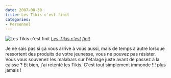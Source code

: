 ```yaml
---
date: 2007-08-30
title: Les Tikis c'est finit
categories:
- Personnel
---
```

 <img src="https://farm2.static.flickr.com/1208/1279020340_cb11eefc84.jpg" alt="Les Tikis c'est finit" />
<em><a href="https://www.flickr.com/photos/alienlebarge/1279020340/" title="photo sharing">Les Tikis c'est finit</a></em>

Je ne sais pas si ça vous arrive à vous aussi, mais de temps à autre lorsque ressortent des produits de votre jeunesse, vous ne pouvez pas résister. Vous vous souvenez les malabars sur l'étalage juste avant de passez à la caisse ? Et bien, j'ai retenté les Tikis. C'est tout simplement immonde !!! plus jamais !
